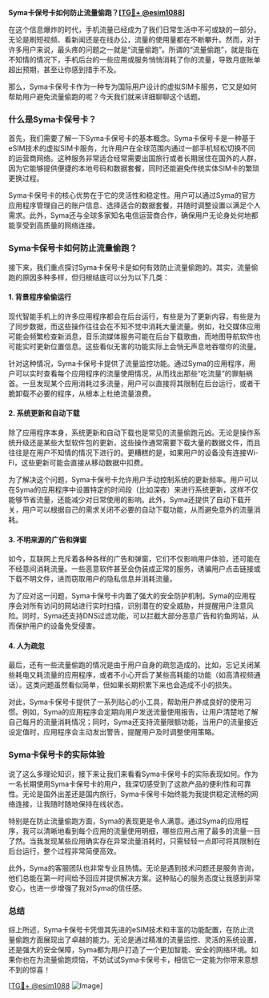 **Syma卡保号卡如何防止流量偷跑？[[TG💪+ @esim1088](https://t.me/s/esim1088)]**

在这个信息爆炸的时代，手机流量已经成为了我们日常生活中不可或缺的一部分。无论是刷短视频、看新闻还是在线办公，流量的使用量都在不断攀升。然而，对于许多用户来说，最头疼的问题之一就是“流量偷跑”。所谓的“流量偷跑”，就是指在不知情的情况下，手机后台的一些应用或服务悄悄消耗了你的流量，导致月底账单超出预期，甚至让你感到措手不及。

那么，Syma卡保号卡作为一种专为国际用户设计的虚拟SIM卡服务，它又是如何帮助用户避免流量偷跑的呢？今天我们就来详细聊聊这个话题。

### 什么是Syma卡保号卡？

首先，我们需要了解一下Syma卡保号卡的基本概念。Syma卡保号卡是一种基于eSIM技术的虚拟SIM卡服务，允许用户在全球范围内通过一部手机轻松切换不同的运营商网络。这种服务非常适合经常需要出国旅行或者长期居住在国外的人群，因为它能够提供便捷的本地号码和数据套餐，同时还能避免传统实体SIM卡的繁琐更换过程。

Syma卡保号卡的核心优势在于它的灵活性和稳定性。用户可以通过Syma的官方应用程序管理自己的账户信息、选择适合的数据套餐，并随时调整设置以满足个人需求。此外，Syma还与全球多家知名电信运营商合作，确保用户无论身处何地都能享受到高质量的网络连接。

### Syma卡保号卡如何防止流量偷跑？

接下来，我们重点探讨Syma卡保号卡是如何有效防止流量偷跑的。其实，流量偷跑的原因多种多样，但归根结底可以分为以下几类：

#### 1. 背景程序偷偷运行

现代智能手机上的许多应用程序都会在后台运行，有些是为了更新内容，有些是为了同步数据，而这些操作往往会在不知不觉中消耗大量流量。例如，社交媒体应用可能会频繁检查新消息，音乐流媒体服务可能在后台下载歌曲，而地图导航软件也可能实时更新位置信息。这些看似无害的功能实际上会悄无声息地吞噬你的流量。

针对这种情况，Syma卡保号卡提供了流量监控功能。通过Syma的应用程序，用户可以实时查看每个应用程序的流量使用情况，从而找出那些“吃流量”的罪魁祸首。一旦发现某个应用消耗过多流量，用户可以直接将其限制在后台运行，或者干脆卸载不必要的程序，从根本上杜绝流量浪费。

#### 2. 系统更新和自动下载

除了应用程序本身，系统更新和自动下载也是常见的流量偷跑元凶。无论是操作系统升级还是某些大型软件包的更新，这些操作通常需要下载大量的数据文件，而且往往是在用户不知情的情况下进行的。更糟糕的是，如果用户的设备没有连接Wi-Fi，这些更新可能会直接从移动数据中扣费。

为了解决这个问题，Syma卡保号卡允许用户手动控制系统的更新频率。用户可以在Syma的应用程序中设置特定的时间段（比如深夜）来进行系统更新，这样不仅能够节省流量，还能减少对日常使用的影响。此外，Syma还提供了自动下载开关，用户可以根据自己的需求关闭不必要的自动下载功能，从而避免意外的流量消耗。

#### 3. 不明来源的广告和弹窗

如今，互联网上充斥着各种各样的广告和弹窗，它们不仅影响用户体验，还可能在不经意间消耗流量。一些恶意软件甚至会伪装成正常的服务，诱骗用户点击链接或下载不明文件，进而窃取用户的隐私信息并消耗流量。

为了应对这一问题，Syma卡保号卡内置了强大的安全防护机制。Syma的应用程序会对所有访问的网站进行实时扫描，识别潜在的安全威胁，并提醒用户注意风险。同时，Syma还支持DNS过滤功能，可以拦截大部分恶意广告和钓鱼网站，从而保护用户的设备免受侵害。

#### 4. 人为疏忽

最后，还有一些流量偷跑的情况是由于用户自身的疏忽造成的。比如，忘记关闭某些耗电又耗流量的应用程序，或者不小心开启了某些高耗能的功能（如高清视频通话）。这类问题虽然看似简单，但如果长期积累下来也会造成不小的损失。

对此，Syma卡保号卡提供了一系列贴心的小工具，帮助用户养成良好的使用习惯。例如，Syma的应用程序会定期向用户发送流量使用报告，让用户清楚地了解自己每月的流量消耗情况；同时，Syma还支持流量限额功能，当用户的流量接近设定值时，应用程序会主动发出警告，提醒用户及时调整使用策略。

### Syma卡保号卡的实际体验

说了这么多理论知识，接下来让我们来看看Syma卡保号卡的实际表现如何。作为一名长期使用Syma卡保号卡的用户，我深切感受到了这款产品的便利性和可靠性。无论是国外出差还是国内旅行，Syma卡保号卡始终能为我提供稳定流畅的网络连接，让我随时随地保持在线状态。

特别是在防止流量偷跑方面，Syma的表现更是令人满意。通过Syma的应用程序，我可以清晰地看到每个应用的流量使用明细，哪些应用占用了最多的流量一目了然。当我发现某些应用确实存在异常流量消耗时，只需轻轻一点即可将其限制在后台运行，整个过程非常简便高效。

此外，Syma的客服团队也非常专业且热情。无论是遇到技术问题还是服务咨询，他们总能在第一时间给予回应并提供解决方案。这种贴心的服务态度让我感到非常安心，也进一步增强了我对Syma的信任感。

### 总结

综上所述，Syma卡保号卡凭借其先进的eSIM技术和丰富的功能配置，在防止流量偷跑方面展现出了卓越的能力。无论是通过精准的流量监控、灵活的系统设置，还是强大的安全保障，Syma都为用户打造了一个更加智能、安全的网络环境。如果你也在为流量偷跑烦恼，不妨试试Syma卡保号卡，相信它一定能为你带来意想不到的惊喜！

[[TG💪+ @esim1088](https://t.me/s/esim1088) ![Image](https://i.postimg.cc/4NQfJmqS/Snipaste-2025-05-13-00-14-12.png)]